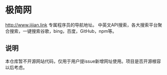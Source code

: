 # 极简网
http://www.jijian.link 专属程序员的导航地址。
中英文API搜索，各大搜索平台聚合搜索，一键搜索谷歌，bing，百度，GitHub，npm等。

## 说明
本仓库暂不开源网站代码，仅用于用户提issue新增网址使用。项目是否开源根容以后考虑。
